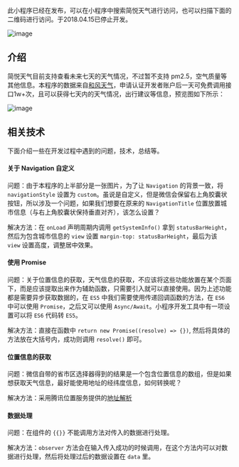 此小程序已经在发布，可以在小程序中搜索简悦天气进行访问，也可以扫描下面的二维码进行访问。于2018.04.15已停止开发。

![image](http://p70i67yyb.bkt.clouddn.com/gh_9a09dd49dc00_258.jpg)

## 介绍

简悦天气目前支持查看未来七天的天气情况，不过暂不支持 pm2.5，空气质量等其他信息。本程序的数据来自[和风天气](http://www.heweather.com/)，申请认证开发者账户后一天可免费调用接口1w+次，且可以获得七天内的天气情况，出行建议等信息，预览图如下所示：

![image](http://p70i67yyb.bkt.clouddn.com/preview2.jpg)

## 相关技术

下面介绍一些在开发过程中遇到的问题，技术，总结等。

#### 关于 Navigation 自定义

问题：由于本程序的上半部分是一张图片，为了让 `Navigation` 的背景一致，将 `navigationStyle` 设置为 `custom`。虽说是自定义，但是微信会保留右上角胶囊状按钮，所以涉及一个问题，如果我们想要在原来的 `NavigationTitle` 位置放置城市信息（与右上角胶囊状保持垂直对齐），该怎么设置？

解决方法：在 `onLoad` 声明周期内调用 `getSystemInfo()` 拿到 `statusBarHeight`，然后为包含城市信息的 `view` 设置 `margin-top: statusBarHeight`，最后为该 `view` 设置高度，调整居中效果。

#### 使用 Promise

问题：关于位置信息的获取，天气信息的获取，不应该将这些功能放置在某个页面下，而是应该提取出来作为辅助函数，只需要引入就可以直接使用。因为上述功能都是需要异步获取数据的，在 `ES5` 中我们需要使用传递回调函数的方法，在 `ES6` 中可以使用 `Promise`，之后又可以使用 `Async/Await`。小程序开发工具中有一项设置可以将 `ES6` 代码转 `ES5`。

解决方法：直接在函数中 `return new Promise((resolve) => {})`, 然后将具体的方法放在大括号内，成功则调用 `resolve()` 即可。

#### 位置信息的获取

问题：微信自带的省市区选择器得到的结果是一个包含位置信息的数组，但是如果想获取天气信息，最好能使用地址的经纬度信息，如何转换呢？

解决方法：采用腾讯位置服务提供的[地址解析](http://lbs.qq.com/qqmap_wx_jssdk/method-geocoder.html)

#### 数据处理

问题：在组件的 `{{}}` 不能调用方法对传入的数据进行处理。

解决方法：`observer` 方法会在输入传入成功的时候调用，在这个方法内可以对数据进行处理，然后将处理过后的数据设置在 `data` 里。
